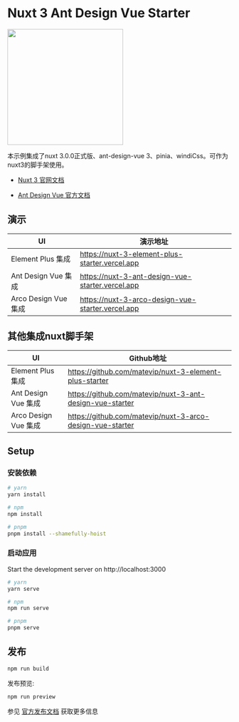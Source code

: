 # Nuxt 3 Ant Design Vue Starter

<img src="https://cdn.mate.vip/matecloud.svg" width="260"  div align=center >

本示例集成了nuxt 3.0.0正式版、ant-design-vue 3、pinia、windiCss。可作为nuxt3的脚手架使用。

- [Nuxt 3 官网文档](https://nuxt.com/docs/getting-started/introduction) 

- [Ant Design Vue 官方文档](https://antdv.com/)

## 演示
UI | 演示地址
---|---
Element Plus 集成 | https://nuxt-3-element-plus-starter.vercel.app
Ant Design Vue 集成 | https://nuxt-3-ant-design-vue-starter.vercel.app
Arco Design Vue 集成 | https://nuxt-3-arco-design-vue-starter.vercel.app

## 其他集成nuxt脚手架
UI | Github地址
---|---
Element Plus 集成 | https://github.com/matevip/nuxt-3-element-plus-starter
Ant Design Vue 集成 | https://github.com/matevip/nuxt-3-ant-design-vue-starter
Arco Design Vue 集成 | https://github.com/matevip/nuxt-3-arco-design-vue-starter

## Setup

### 安装依赖

```bash
# yarn
yarn install

# npm
npm install

# pnpm
pnpm install --shamefully-hoist
```

### 启动应用

Start the development server on http://localhost:3000

```bash
# yarn 
yarn serve

# npm 
npm run serve

# pnpm 
pnpm serve
```

## 发布

```bash
npm run build
```

发布预览:

```bash
npm run preview
```

参见 [官方发布文档](https://nuxt.com/docs/getting-started/deployment) 获取更多信息
